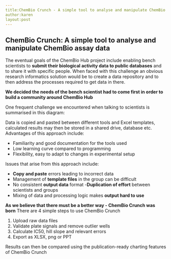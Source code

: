 ```yaml
---
title:ChemBio Crunch - A simple tool to analyse and manipulate ChemBio assay data
author:karen
layout:post
---
```

## ChemBio Crunch: A simple tool to analyse and manipulate ChemBio assay data

The eventual goals of the ChemBio Hub project include enabling bench scientists to **submit their biological activity data to public databases** and to share it  with specific people. When faced with this challenge an obvious research informatics solution would be to create a data repository and to then address the processes required to get data in there.

**We decided the needs of the bench scientist had to come first in order to build a community around ChemBio Hub**

One frequent challenge we encountered when talking to scientists is summarised in this diagram:

Data is copied and pasted between different tools and Excel templates, calculated results may then be stored in a shared drive, database etc.
Advantages of this approach include:
- Familiarity and good documentation for the tools used
- Low learning curve compared to programming
- Flexibility, easy to adapt to changes in experimental setup

Issues that arise from this approach include:
- **Copy and paste** errors leading to incorrect data
- Management of **template files** in the group can be difficult
- No consistent **output data** format
-**Duplication of effort** between scientists and groups
- Mixing of data and processing logic makes **output hard to use**

**As we believe that there must be a better way - ChemBio Crunch was born**
There are 4 simple steps to use ChemBio Crunch
1. Upload raw data files
2. Validate plate signals and remove outlier wells
3. Calculate IC50, hill slope and relevant errors
4. Export as XLSX, png or PPT

Results can then be compared using the publication-ready charting features of ChemBio Crunch
